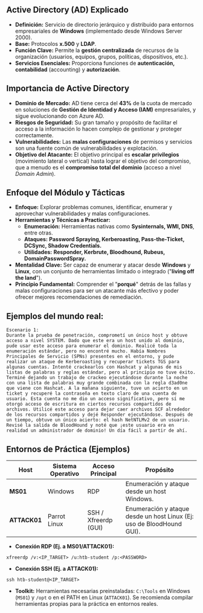 

## Active Directory (AD) Explicado

- **Definición:** Servicio de directorio jerárquico y distribuido para entornos empresariales de **Windows** (implementado desde Windows Server 2000).
- **Base:** Protocolos **x.500** y **LDAP**.
- **Función Clave:** Permite la **gestión centralizada** de recursos de la organización (usuarios, equipos, grupos, políticas, dispositivos, etc.).
- **Servicios Esenciales:** Proporciona funciones de **autenticación, contabilidad** (accounting) y **autorización**.

## Importancia de Active Directory

- **Dominio de Mercado:** AD tiene cerca del **43%** de la cuota de mercado en soluciones de **Gestión de Identidad y Acceso (IAM)** empresariales, y sigue evolucionando con Azure AD.
- **Riesgos de Seguridad:** Su gran tamaño y propósito de facilitar el acceso a la información lo hacen complejo de gestionar y proteger correctamente.
- **Vulnerabilidades:** Las **malas configuraciones** de permisos y servicios son una fuente común de vulnerabilidades y explotación.
- **Objetivo del Atacante:** El objetivo principal es **escalar privilegios** (movimiento lateral o vertical) hasta lograr el objetivo del compromiso, que a menudo es el **compromiso total del dominio** (acceso a nivel _Domain Admin_).
## Enfoque del Módulo y Tácticas

- **Enfoque:** Explorar problemas comunes, identificar, enumerar y aprovechar vulnerabilidades y malas configuraciones.
- **Herramientas y Técnicas a Practicar:**
    - **Enumeración:** Herramientas nativas como **Sysinternals, WMI, DNS**, entre otras.
    - **Ataques:** **Password Spraying, Kerberoasting, Pass-the-Ticket, DCSync, Shadow Credentials.**
    - **Utilidades:** **Responder, Kerbrute, Bloodhound, Rubeus, DomainPasswordSpray.**
- **Mentalidad Clave:** Ser capaz de enumerar y atacar desde **Windows** y **Linux**, con un conjunto de herramientas limitado o integrado ("**living off the land**").
- **Principio Fundamental:** Comprender el "**porqué**" detrás de las fallas y malas configuraciones para ser un atacante más efectivo y poder ofrecer mejores recomendaciones de remediación.

## Ejemplos del mundo real:

```
Escenario 1:
Durante la prueba de penetración, comprometí un único host y obtuve acceso a nivel SYSTEM. Dado que este era un host unido al dominio, pude usar este acceso para enumerar el dominio. Realicé toda la enumeración estándar, pero no encontré mucho. Había Nombres Principales de Servicio (SPNs) presentes en el entorno, y pude realizar un ataque de Kerberoasting y recuperar tickets TGS para algunas cuentas. Intenté crackearlos con Hashcat y algunas de mis listas de palabras y reglas estándar, pero al principio no tuve éxito. Terminé dejando un trabajo de crackeo ejecutándose durante la noche con una lista de palabras muy grande combinada con la regla d3ad0ne que viene con Hashcat. A la mañana siguiente, tuve un acierto en un ticket y recuperé la contraseña en texto claro de una cuenta de usuario. Esta cuenta no me dio un acceso significativo, pero sí me otorgó acceso de escritura en ciertos recursos compartidos de archivos. Utilicé este acceso para dejar caer archivos SCF alrededor de los recursos compartidos y dejé Responder ejecutándose. Después de un tiempo, obtuve un único acierto: el hash NetNTLMv2 de un usuario. Revisé la salida de BloodHound y noté que ¡este usuario era en realidad un administrador de dominio! Un día fácil a partir de ahí.
```
## Entornos de Práctica (Ejemplos)

| **Host**     | **Sistema Operativo** | **Acceso Principal** | **Propósito**                                                         |
| ------------ | --------------------- | -------------------- | --------------------------------------------------------------------- |
| **MS01**     | Windows               | RDP                  | Enumeración y ataque desde un host Windows.                           |
| **ATTACK01** | Parrot Linux          | SSH / Xfreerdp (GUI) | Enumeración y ataque desde un host Linux (Ej: uso de BloodHound GUI). |

- **Conexión RDP (Ej. a MS01/ATTACK01):**
```
xfreerdp /v:<IP_TARGET> /u:htb-student /p:<PASSWORD>
```

- **Conexión SSH (Ej. a ATTACK01):**
```
ssh htb-student@<IP_TARGET>
```
    
- **Toolkit:** Herramientas necesarias preinstaladas: `C:\Tools` en Windows (`MS01`) y `/opt` o en el PATH en Linux (`ATTACK01`). Se recomienda compilar herramientas propias para la práctica en entornos reales.